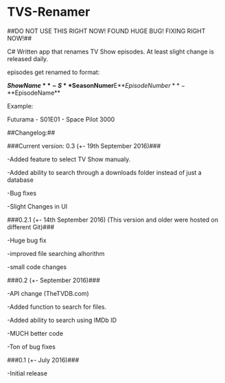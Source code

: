 # TVS-Renamer

##DO NOT USE THIS RIGHT NOW! FOUND HUGE BUG! FIXING RIGHT NOW!##

C# Written app that renames TV Show episodes. At least slight change is released daily.

episodes get renamed to format:

**$ShowName** - S**$SeasonNumer**E**$EpisodeNumber** - **$EpisodeName**

Example:

Futurama - S01E01 - Space Pilot 3000


##Changelog:##

###Current version: 0.3 (+- 19th September 2016)###

-Added feature to select TV Show manualy.

-Added ability to search through a downloads folder instead of just a database

-Bug fixes

-Slight Changes in UI

###0.2.1 (+- 14th September 2016) (This version and older were hosted on different Git)###

-Huge bug fix

-improved file searching alhorithm

-small code changes

###0.2 (+- September 2016)###

-API change (TheTVDB.com)

-Added function to search for files.

-Added ability to search using IMDb ID

-MUCH better code

-Ton of bug fixes

###0.1 (+- July 2016)###

-Initial release 
